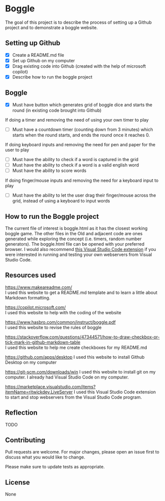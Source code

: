 # Boggle

The goal of this project is to describe the process of setting up a Github project and to demonstrate a boggle website.

## Setting up Github

- [x] Create a README.md file
- [x] Set up Github on my computer
- [x] Drag existing code into Github (created with the help of microsoft copilot)
- [x] Describe how to run the boggle project

## Boggle

- [x] Must have button which generates grid of boggle dice and starts the round (in existing code brought into Github)

If doing a timer and removing the need of using your own timer to play
- [ ] Must have a countdown timer (counting down from 3 minutes) which starts when the round starts, and ends the round once it reaches 0.

If doing keyboard inputs and removing the need for pen and paper for the user to play
- [ ] Must have the ability to check if a word is captured in the grid
- [ ] Must have the ability to check if a word is a valid english word
- [ ] Must have the ability to score words

If doing finger/mouse inputs and removing the need for a keyboard input to play
- [ ] Must have the ability to let the user drag their finger/mouse across the grid, instead of using a keyboard to input words

## How to run the Boggle project
The current file of interest is boggle.html as it has the closest working boggle game. The other files in the Old and adjacent code are ones generated while exploring the concept (i.e. timers, random number generators). The boggle.html file can be opened with your preferred browser. I would also recommend [this Visual Studio Code extension](https://marketplace.visualstudio.com/items?itemName=ritwickdey.LiveServer) if you were interested in running and testing your own webservers from Visual Studio Code.

## Resources used
https://www.makeareadme.com/  
I used this website to get a README.md template and to learn a little about Markdown formatting.

https://copilot.microsoft.com/  
I used this website to help with the coding of the website

https://www.hasbro.com/common/instruct/boggle.pdf  
I used this website to revise the rules of boggle

https://stackoverflow.com/questions/47344571/how-to-draw-checkbox-or-tick-mark-in-github-markdown-table  
I used this website to help me create checkboxes for my README.md

https://github.com/apps/desktop
I used this website to install Github Desktop on my computer

https://git-scm.com/downloads/win
I used this website to install git on my computer. I already had Visual Studio Code on my computer.

https://marketplace.visualstudio.com/items?itemName=ritwickdey.LiveServer
I used this Visual Studio Code extension to start and stop webservers from the Visual Studio Code program.

## Reflection
TODO

## Contributing

Pull requests are welcome. For major changes, please open an issue first
to discuss what you would like to change.

Please make sure to update tests as appropriate.

## License

None
